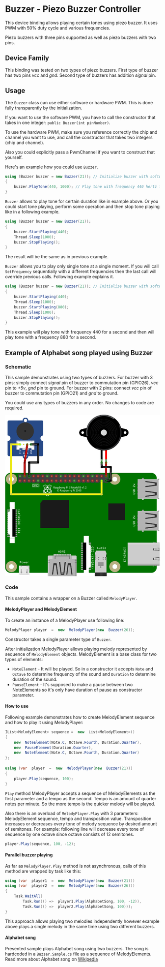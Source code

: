 ﻿# Buzzer - Piezo Buzzer Controller

This device binding allows playing certain tones using piezo buzzer. It uses PWM with 50% duty cycle and various frequencies.

Piezo buzzers with three pins supported as well as piezo buzzers with two pins.

## Device Family

This binding was tested on two types of piezo buzzers. First type of buzzer has two pins *vcc* and *gnd*. Second type of buzzers has addition *signal* pin.

## Usage

The  `Buzzer`  class can use either software or hardware PWM. This is done fully transparently by the initialization.

If you want to use the software PWM, you have to call the constructor that takes in one integer: `public Buzzer(int pinNumber)`.

To use the hardware PWM, make sure you reference correctly the chip and channel you want to use, and call the constructor that takes two integers (chip and channel).

Also you could explicitly pass a PwmChannel if you want to construct that yourself.

Here's an example how you could use `Buzzer`.

```csharp
using (Buzzer buzzer = new Buzzer(21)); // Initialize buzzer with software PWM connected to pin 21.
{
	buzzer.PlayTone(440, 1000); // Play tone with frequency 440 hertz for one second.
}
```

`Buzzer` allows to play tone for certain duration like in example above.
Or you could start tone playing, perform some operation and then stop tone playing like in a following example.

```csharp
using (Buzzer buzzer = new Buzzer(21));
{
	buzzer.StartPlaying(440);
	Thread.Sleep(1000);
	buzzer.StopPlaying();
}
```

The result will be the same as in previous example.

`Buzzer` allows you to play only single tone at a single moment. If you will call `SetFrequency` sequentially with a different frequencies then the last call will override previous calls. Following example explains it.

```csharp
using (Buzzer buzzer = new Buzzer(21)); // Initialize buzzer with software PWM connected to pin 21.
{
	buzzer.StartPlaying(440);
	Thread.Sleep(1000);
	buzzer.StartPlaying(880);
	Thread.Sleep(1000);
	buzzer.StopPlaying();
}
```

This example will play tone with frequency 440 for a second and then will play tone with a frequency 880 for a second.

## Example of Alphabet song played using Buzzer

### Schematic

This sample demonstrates using two types of buzzers.
For buzzer with 3 pins: simply connect *signal* pin of buzzer to commutation pin (GPIO26), *vcc* pin to *+5v*, *gnd* pin to ground. For buzzer with 2 pins: connect *vcc* pin of buzzer to commutation pin (GPIO21) and *gnd* to ground.

You could use any types of buzzers in any order. No changes to code are required.
 
![schema](./Buzzer.Samples.wiring.png)

### Code

This sample contains a wrapper on a Buzzer called `MelodyPlayer`.

#### MelodyPlayer and MelodyElement 

To create an instance of a MelodyPlayer use following line:

```csharp
MelodyPlayer player  =  new  MelodyPlayer(new  Buzzer(26));
```

Constructor takes a single parameter type of `Buzzer`.

After initialization MelodyPlayer allows playing melody represented by sequence of `MelodyElement` objects.
MelodyElement is a base class for two types of elements:
* `NoteElement` - It will be played. So in a constructor it accepts `Note` and `Octave` to determine frequency of the sound and `Duration` to determine duration of the sound.
* `PauseElement` - It's supposed to make a pause between two NoteElements so it's only have duration of pause as constructor parameter.


#### How to use

Following example demonstrates how to create MelodyElement sequence and how to play it using MelodyPlayer:

```csharp
IList<MelodyElement> sequence =  new  List<MelodyElement>()
{
	new  NoteElement(Note.C, Octave.Fourth, Duration.Quarter),
	new  PauseElement(Duration.Quarter),
	new  NoteElement(Note.C, Octave.Fourth, Duration.Quarter)
};

using (var  player  =  new  MelodyPlayer(new  Buzzer(21)))
{
	player.Play(sequence, 100);
}
```

`Play` method MelodyPlayer accepts a sequence of MelodyElements as the first parameter and a tempo as the second.
Tempo is an amount of quarter notes per minute. So the more tempo is the quicker melody will be played.

Also there is an overload of `MelodyPlayer.Play` with 3 parameters: MelodyElement sequence, tempo and transposition value. Transposition increases or decreases every tone of melody sequence by desired amount of semitones. For example: following line will decrease every tone of sequence by one octave since octave consists of 12 semitones.

```csharp
player.Play(sequence, 100, -12);
```

#### Parallel buzzer playing

As far as `MelodyPlayer.Play` method is not asynchronous, calls of this method are wrapped by task like this: 

```csharp
using (var  player1  =  new  MelodyPlayer(new  Buzzer(21)))
using (var  player2  =  new  MelodyPlayer(new  Buzzer(26)))
{
	Task.WaitAll(
		Task.Run(() =>  player1.Play(AlphabetSong, 100, -12)),
		Task.Run(() =>  player2.Play(AlphabetSong, 100)));
}
```

This approach allows playing two melodies independently however example above plays a single melody in the same time using two different buzzers.

#### Alphabet song

Presented sample plays Alphabet song using two buzzers. The song is hardcoded in a `Buzzer.Sample.cs` file as a sequence of MelodyElements. Read more about Alphabet song on [Wikipedia](https://en.wikipedia.org/wiki/Alphabet_song)